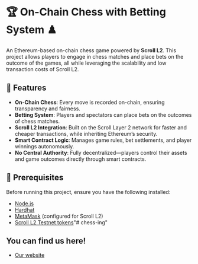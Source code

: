 # 🏆 On-Chain Chess with Betting System ♟️

An Ethereum-based on-chain chess game powered by **Scroll L2**. This project allows players to engage in chess matches and place bets on the outcome of the games, all while leveraging the scalability and low transaction costs of Scroll L2.

## 🚀 Features

- **On-Chain Chess**: Every move is recorded on-chain, ensuring transparency and fairness.
- **Betting System**: Players and spectators can place bets on the outcomes of chess matches.
- **Scroll L2 Integration**: Built on the Scroll Layer 2 network for faster and cheaper transactions, while inheriting Ethereum’s security.
- **Smart Contract Logic**: Manages game rules, bet settlements, and player winnings autonomously.
- **No Central Authority**: Fully decentralized—players control their assets and game outcomes directly through smart contracts.

## 📜 Prerequisites

Before running this project, ensure you have the following installed:

- [Node.js](https://nodejs.org/)
- [Hardhat](https://hardhat.org/)
- [MetaMask](https://metamask.io/) (configured for Scroll L2)
- [Scroll L2 Testnet tokens](https://scroll.io/faucet)"# chess-ing" 

## You can find us here!

- [Our website](https://chess-ing.vercel.app)
